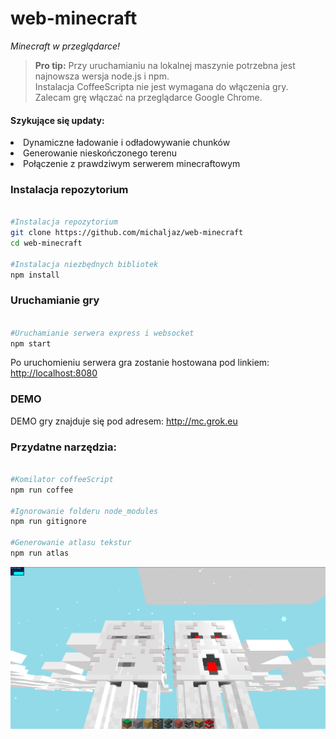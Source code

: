 # web-minecraft
<i>Minecraft w przeglądarce!</i>

> **Pro tip:** Przy uruchamianiu na lokalnej maszynie potrzebna jest najnowsza wersja node.js i npm.<br>
>  Instalacja CoffeeScripta nie jest wymagana do włączenia gry.<br>
>  Zalecam grę włączać na przeglądarce Google Chrome</u>.<br>

<h4>Szykujące się updaty:</h4>
<li>
	Dynamiczne ładowanie i odładowywanie chunków
</li>
<li>
	Generowanie nieskończonego terenu
</li>
<li>
	Połączenie z prawdziwym serwerem minecraftowym
</li>



<i>
</i>
<h3>Instalacja repozytorium</h3>

```bash

#Instalacja repozytorium
git clone https://github.com/michaljaz/web-minecraft
cd web-minecraft

#Instalacja niezbędnych bibliotek
npm install

```

<h3>Uruchamianie gry</h3>

```bash

#Uruchamianie serwera express i websocket
npm start

```

Po uruchomieniu serwera gra zostanie hostowana pod linkiem: <a href="http://localhost:8080">http://localhost:8080</a>



<h3>DEMO</h3>

DEMO gry znajduje się pod adresem: <a href="http://mc.grok.eu">http://mc.grok.eu</a>

<h3>Przydatne narzędzia:</h3>

```bash

#Komilator coffeeScript
npm run coffee

#Ignorowanie folderu node_modules
npm run gitignore

#Generowanie atlasu tekstur
npm run atlas

```

<img src="src/screenshot.png"
     alt="screenshot"
     style="float: left; margin-right: 10px;" />



